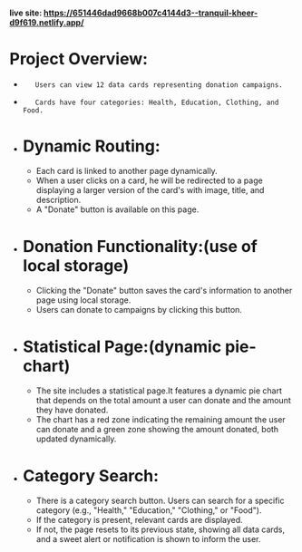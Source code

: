 #### live site: https://651446dad9668b007c4144d3--tranquil-kheer-d9f619.netlify.app/
 #                                 Project Overview:
-        Users can view 12 data cards representing donation campaigns.
-        Cards have four categories: Health, Education, Clothing, and Food.

- # Dynamic Routing:
    - Each card is linked to another page dynamically.
    - When a user clicks on a card, he will be redirected to a page displaying a larger version of the card's  with  image, title, and description.
    - A "Donate" button is available on this page.

- # Donation Functionality:(use of local storage)
    - Clicking the "Donate" button saves the card's information to another page using local storage.
    - Users can donate to campaigns by clicking this button.

- # Statistical Page:(dynamic pie-chart)
    - The site includes a statistical page.It features a dynamic pie chart that depends on the total amount a user can donate and the amount they have donated.
    - The chart has a red zone indicating the remaining amount the user can donate and a green zone showing the amount donated, both updated dynamically.

- # Category Search:
    - There is a category search button. Users can search for a specific category (e.g., "Health," "Education," "Clothing," or "Food").
    - If the category is present, relevant cards are displayed.
    - If not, the page resets to its previous state, showing all data cards, and a sweet alert or notification is shown to inform the user.
